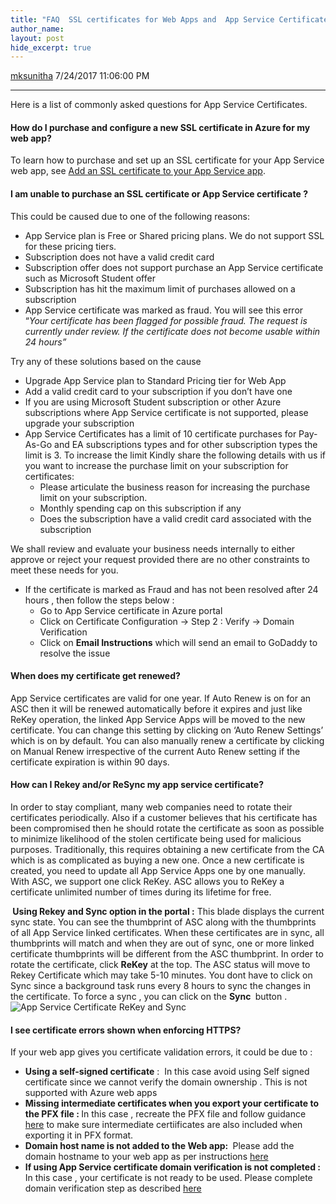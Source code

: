 ```yaml
---
title: "FAQ  SSL certificates for Web Apps and  App Service Certificates"
author_name: 
layout: post
hide_excerpt: true
---
```

<html><head>
<meta charset="utf-8"/>
</head>
<body>
<div id="page">

<a class="url fn n profile-usercard-hover" href="https://social.msdn.microsoft.com/profile/mksunitha" target="_blank">mksunitha</a>
<time>    7/24/2017 11:06:00 PM</time>
<hr/>
<div id="content">Here is a list of commonly asked questions for App Service Certificates.
<h4 id="how-do-i-purchase-and-configure-a-new-ssl-certificate-in-azure-for-my-web-app"><strong>How do I purchase and configure a new SSL certificate in Azure for my web app?</strong></h4>
<p class="lf-text-block lf-block">To learn how to purchase and set up an SSL certificate for your App Service web app, see<span> </span><a href="https://docs.microsoft.com/en-us/azure/app-service-web/web-sites-purchase-ssl-web-site">Add an SSL certificate to your App Service app</a>.</p>
<h4><strong>I am unable to purchase an SSL certificate or App Service certificate ?</strong></h4>
This could be caused due to one of the following reasons:
<ul>
<li>App Service plan is Free or Shared pricing plans. We do not support SSL for these pricing tiers.</li>
<li>Subscription does not have a valid credit card</li>
<li>Subscription offer does not support purchase an App Service certificate such as Microsoft Student offer</li>
<li>Subscription has hit the maximum limit of purchases allowed on a subscription</li>
<li>App Service certificate was marked as fraud. You will see this error “<em>Your certificate has been flagged for possible fraud. The request is currently under review. If the certificate does not become usable within 24 hours”</em></li>
</ul>
<div id="purchase-issue-resolve"></div>
Try any of these solutions based on the cause
<ul>
<li>Upgrade App Service plan to Standard Pricing tier for Web App</li>
<li>Add a valid credit card to your subscription if you don’t have one</li>
<li>If you are using Microsoft Student subscription or other Azure subscriptions where App Service certificate is not supported, please upgrade your subscription</li>
<li>App Service Certificates has a limit of 10 certificate purchases for Pay-As-Go and EA subscriptions types and for other subscription types the limit is 3. To increase the limit Kindly share the following details with us if you want to increase the purchase limit on your subscription for certificates:
<ul>
<li>Please articulate the business reason for increasing the purchase limit on your subscription.</li>
<li>Monthly spending cap on this subscription if any</li>
<li>Does the subscription have a valid credit card associated with the subscription</li>
</ul>
</li>
</ul>
We shall review and evaluate your business needs internally to either approve or reject your request provided there are no other constraints to meet these needs for you.
<ul>
<li>If the certificate is marked as Fraud and has not been resolved after 24 hours , then follow the steps below :
<ul>
<li>Go to App Service certificate in Azure portal</li>
<li>Click on Certificate Configuration -&gt; Step 2 : Verify -&gt; Domain Verification</li>
<li>Click on <strong>Email Instructions</strong> which will send an email to GoDaddy to resolve the issue</li>
</ul>
</li>
</ul>
<h4 id="renew">When does my certificate get renewed?</h4>
App Service certificates are valid for one year. If Auto Renew is on for an ASC then it will be renewed automatically before it expires and just like ReKey operation, the linked App Service Apps will be moved to the new certificate. You can change this setting by clicking on ‘Auto Renew Settings’ which is on by default. You can also manually renew a certificate by clicking on Manual Renew irrespective of the current Auto Renew setting if the certificate expiration is within 90 days.
<h4 id="rekeyandsync">How can I Rekey and/or ReSync my app service certificate?</h4>
In order to stay compliant, many web companies need to rotate their certificates periodically. Also if a customer believes that his certificate has been compromised then he should rotate the certificate as soon as possible to minimize likelihood of the stolen certificate being used for malicious purposes. Traditionally, this requires obtaining a new certificate from the CA which is as complicated as buying a new one. Once a new certificate is created, you need to update all App Service Apps one by one manually. With ASC, we support one click ReKey. ASC allows you to ReKey a certificate unlimited number of times during its lifetime for free.

<strong> Using Rekey and Sync option in the portal :</strong> This blade displays the current sync state. You can see the thumbprint of ASC along with the thumbprints of all App Service linked certificates. When these certificates are in sync, all thumbprints will match and when they are out of sync, one or more linked certificate thumbprints will be different from the ASC thumbprint. <span>In order to rotate the certificate, click <strong>ReKey</strong> at the top. The ASC status will move to Rekey Certificate which may take 5-10 minutes. You dont have to click on Sync since a background task runs every 8 hours to sync the changes in the certificate. To force a sync , you can click on the <strong>Sync </strong> button . </span>
<img alt="App Service Certificate ReKey and Sync" src="https://azurecomcdn.azureedge.net/mediahandler/acomblog/media/Default/blog/fcccd343-1b0e-4e9e-8a3b-25073cf79e3b.png"/>
<h4 id="https-fails"><strong>I see certificate errors shown when enforcing HTTPS?</strong></h4>
<p class="lf-text-block lf-block">If your web app gives you certificate validation errors, it could be due to :</p>
<ul>
<li class="lf-text-block lf-block"><strong>Using a self-signed certificate</strong> :  In this case avoid using Self signed certificate since we cannot verify the domain ownership . This is not supported with Azure web apps</li>
<li><strong>Missing intermediate certificates when you export your certificate to the PFX file : </strong>In this case , recreate the PFX file and follow guidance <a href="https://technet.microsoft.com/en-us/library/dd261744.aspx">here</a> to make sure intermediate certiificates are also included when exporting it in PFX format.</li>
<li><strong>Domain host name is not added to the Web app: </strong> Please add the domain hostname to your web app as per instructions <a href="https://docs.microsoft.com/en-us/azure/app-service/app-service-web-tutorial-custom-domain">here</a></li>
<li><strong>If using App Service certificate domain verification is not completed : </strong> In this case , your certificate is not ready to be used. Please complete domain verification step as described <a href="https://docs.microsoft.com/en-us/azure/app-service/web-sites-purchase-ssl-web-site#step-4---
verify-the-domain-ownership">here